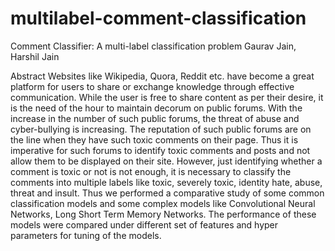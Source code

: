 # multilabel-comment-classification

Comment Classifier: A multi-label classification problem
Gaurav Jain, Harshil Jain



Abstract
Websites like Wikipedia, Quora, Reddit etc. have become a great platform for users to share or exchange knowledge through effective communication. While the user is free to share content as per their desire, it is the need of the hour to maintain decorum on public forums. With the increase in the number of such public forums, the threat of abuse and cyber-bullying is increasing. The reputation of such public forums are on the line when they have such toxic comments on their page. Thus it is imperative for such forums to identify toxic comments and posts and not allow them to be displayed on their site. However, just identifying whether a comment is toxic or not is not enough, it is necessary to classify the comments into multiple labels like toxic, severely toxic, identity hate, abuse, threat and insult. Thus we performed a comparative study of some common classification models and some complex models like Convolutional Neural Networks, Long Short Term Memory Networks. The performance of these models were compared under different set of features and hyper parameters for tuning of the models.
